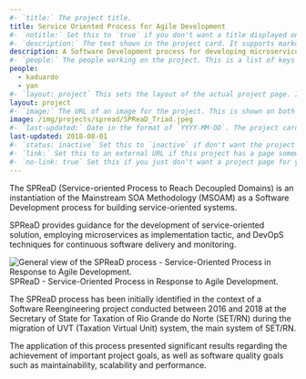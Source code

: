 ```yaml
---
#- `title:` The project title.
title: Service Oriented Process for Agile Development
#- `notitle:` Set this to `true` if you don't want a title displayed on the project card. Optional.
#- `description:` The text shown in the project card. It supports markdown.
description: A Software Development process for developing microservices following the Service-orientation principles.
#- `people:` The people working on the project. This is a list of keys from the `_data/people.yml` file.
people:
  - kaduardo
  - yan
#- `layout: project` This sets the layout of the actual project page. It should be set to `project`.
layout: project
#- `image:` The URL of an image for the project. This is shown on both the project page and the project card. Optional.
image: /img/projects/spread/SPReaD_Triad.jpeg
#- `last-updated:` Date in the format of `YYYY-MM-DD`. The project cards are sorted by this, most recent first.
last-updated: 2018-08-01
#- `status: inactive` Set this to `inactive` if don't want the project to appear on the front page. Just ignore it otherwise.
#- `link:` Set this to an external URL if this project has a page somewhere else on the web. If you don't have a `link:`, then the content of this markdown file (below the YAML frontmatter) will be this project's page.
#- `no-link: true` Set this if you just don't want a project page for your project.
---
```



The SPReaD (Service-oriented Process to Reach Decoupled Domains) is an instantiation of the Mainstream SOA Methodology (MSOAM) as a Software Development process for building service-oriented systems.

SPReaD provides guidance for the development of service-oriented solution, employing microservices as implementation tactic, and DevOpS techniques for continuous software delivery and monitoring.

<div class="img_row">
    <img class="col three left" src="{{ site.baseurl }}/img/projects/spread/SPReaD_Agile.jpeg" 
    alt="General view of the SPReaD process - Service-Oriented Process in Response to Agile Development." title="SPReaD Process"/>
</div>
<div class="col three caption">
    SPReaD - Service-Oriented Process in Response to Agile Development.
</div>

The SPReaD process has been initially identified in the context of a Software Reengineering project conducted between 2016 and 2018 at the Secretary of State for Taxation of Rio Grande do Norte (SET/RN) during the migration of UVT (Taxation Virtual Unit) system, the main system of SET/RN.

The application of this process presented significant results regarding the achievement of important project goals, as well as software quality goals such as maintainability, scalability and performance.

